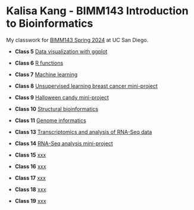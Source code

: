 # Kalisa Kang - BIMM143 Introduction to Bioinformatics
My classwork for [BIMM143 Spring 2024](https://bioboot.github.io/bimm143_S24/) at UC San Diego.

- **Class 5** [Data visualization with ggplot](https://github.com/kalisakang/BIMM143_GitHub/blob/main/Class05/Class05.pdf)

- **Class 6** [R functions](https://github.com/kalisakang/BIMM143_GitHub/blob/main/Class06/Class06.pdf)

- **Class 7** [Machine learning](https://github.com/kalisakang/BIMM143_GitHub/blob/main/Class07/Class07.pdf)

- **Class 8** [Unsupervised learning breast cancer mini-project](https://github.com/kalisakang/BIMM143_GitHub/blob/main/Class08/Class08.pdf)

- **Class 9** [Halloween candy mini-project](https://github.com/kalisakang/BIMM143_GitHub/blob/main/Class09/Class09.pdf)

- **Class 10** [Structural bioinformatics](https://github.com/kalisakang/BIMM143_GitHub/blob/main/Class10/Class10.pdf)

- **Class 11** [Genome informatics](https://github.com/kalisakang/BIMM143_GitHub/blob/main/Class11/Class11.pdf)

- **Class 13** [Transcriptomics and analysis of RNA-Seq data](https://github.com/kalisakang/BIMM143_GitHub/blob/main/Class13/Class13.pdf)

- **Class 14** [RNA-Seq analysis mini-project](https://github.com/kalisakang/BIMM143_GitHub/blob/main/Class14/Class14.pdf)

- **Class 15** [xxx]()

- **Class 16** [xxx]()

- **Class 17** [xxx]()

- **Class 18** [xxx]()

- **Class 19** [xxx]()







